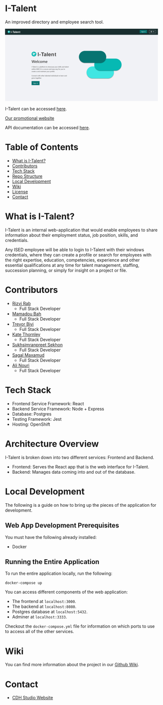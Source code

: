 # I-Talent

An improved directory and employee search tool.

![I-Talent Screenshot](docs\wikiFiles\I-Talent-page.jpg?raw=true)

I-Talent can be accessed [here](http://mytalent-frontend-dev-mytalent.apps.dev.openshift.ised-isde.canada.ca/).

[Our promotional website](https://cdh-studio.github.io/UpSkill/)

API documentation can be accessed [here](https://documenter.getpostman.com/view/10159635/SzKQz14k?version=latest).

# Table of Contents

- [What is I-Talent?](#what-is-I-Talent)
- [Contributors](#contributors)
- [Tech Stack](#tech-stack)
- [Repo Structure](#repo-structure)
- [Local Development](#local-development)
- [Wiki](#wiki)
- [License](#license)
- [Contact](#contact)

# What is I-Talent?

I-Talent is an internal web-application that would enable employees to share information about their employment status, job position, skills, and credentials.

Any ISED employee will be able to login to I-Talent with their windows credentials, where they can create a profile or search for employees with the right expertise, education, competencies, experience and other essential qualifications at any time for talent management, staffing, succession planning, or simply for insight on a project or file.

# Contributors

- [Rizvi Rab](https://www.linkedin.com/in/rizvi-rab-370327160/)
  - Full Stack Developer
- [Mamadou Bah](https://www.linkedin.com/in/mamadou-bah-9962a711b/)
  - Full Stack Developer
- [Trevor Bivi](https://www.linkedin.com/in/trevor-bivi-736181193/)
  - Full Stack Developer
- [Kate Thornley](https://www.linkedin.com/in/kate-a-w-thornley/)
  - Full Stack Developer
- [Sukhsimranpreet Sekhon](www.linkedin.com/in/sukhsimranpreetsekhon/)
  - Full Stack Developer
- [Sagal Maxamud](https://www.linkedin.com/in/s-glmxmd/)
  - Full Stack Developer
- [Ali Nouri](https://www.linkedin.com/in/a-nouri/)
  - Full Stack Developer

# Tech Stack

- Frontend Service Framework: React
- Backend Service Framework: Node + Express
- Database: Postgres
- Testing Framework: Jest
- Hosting: OpenShift

# Architecture Overview

I-Talent is broken down into two different services: Frontend and Backend.

- Frontend: Serves the React app that is the web interface for I-Talent.
- Backend: Manages data coming into and out of the database.

# Local Development

The following is a guide on how to bring up the pieces of the application for development.

## Web App Development Prerequisites

You must have the following already installed:

- Docker

## Running the Entire Application

To run the entire application locally, run the following:

```
docker-compose up
```

You can access different components of the web application:

- The frontend at `localhost:3000`.
- The backend at `localhost:8080`.
- Postgres database at `localhost:5432`.
- Adminer at `localhost:3333`.

Checkout the `docker-compose.yml` file for information on which ports to use to access all of the other services.

# Wiki

You can find more information about the project in our [Github Wiki](https://github.com/CDH-Studio/UpSkill/wiki).

# Contact

- [CDH Studio Website](https://cdhstudio.ca/)
